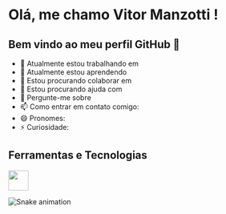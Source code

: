 # Olá, me chamo Vitor Manzotti ! 
## Bem vindo ao meu perfil GitHub 👋

- 🔭 Atualmente estou trabalhando em 
- 🌱 Atualmente estou aprendendo 
- 👯 Estou procurando colaborar em 
- 🤔 Estou procurando ajuda com 
- 💬 Pergunte-me sobre 
- 📫 Como entrar em contato comigo: 
- 😄 Pronomes: 
- ⚡ Curiosidade: 

## Ferramentas e Tecnologias

<img loading="lazy" src="https://cdn.jsdelivr.net/gh/devicons/devicon/icons/git/git-original.svg" width="40" height="40"/> 












![Snake animation](https://github.com/seu-usuário-aqui/Vtinho/blob/output/github-contribution-grid-snake.svg)
